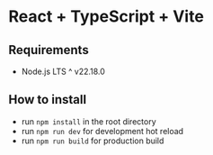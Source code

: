# React + TypeScript + Vite

## Requirements
- Node.js LTS ^ v22.18.0

## How to install
- run `npm install` in the root directory
- run `npm run dev` for development hot reload
- run `npm run build` for production build
